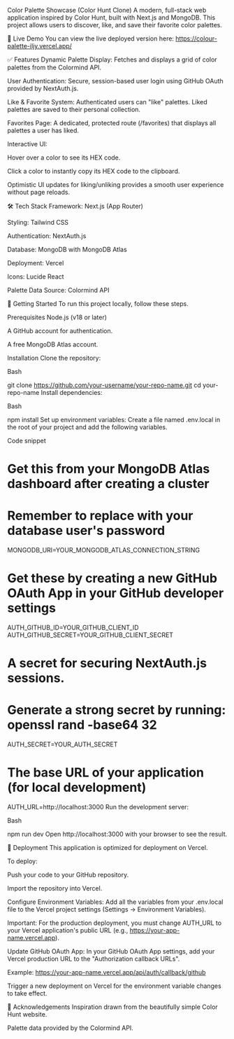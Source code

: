 Color Palette Showcase (Color Hunt Clone)
A modern, full-stack web application inspired by Color Hunt, built with Next.js and MongoDB. This project allows users to discover, like, and save their favorite color palettes.



🚀 Live Demo
You can view the live deployed version here:
https://colour-palette-iljy.vercel.app/

✅ Features
Dynamic Palette Display: Fetches and displays a grid of color palettes from the Colormind API.

User Authentication: Secure, session-based user login using GitHub OAuth provided by NextAuth.js.

Like & Favorite System: Authenticated users can "like" palettes. Liked palettes are saved to their personal collection.

Favorites Page: A dedicated, protected route (/favorites) that displays all palettes a user has liked.

Interactive UI:

Hover over a color to see its HEX code.

Click a color to instantly copy its HEX code to the clipboard.

Optimistic UI updates for liking/unliking provides a smooth user experience without page reloads.

🛠️ Tech Stack
Framework: Next.js (App Router)

Styling: Tailwind CSS

Authentication: NextAuth.js

Database: MongoDB with MongoDB Atlas

Deployment: Vercel

Icons: Lucide React

Palette Data Source: Colormind API

🏁 Getting Started
To run this project locally, follow these steps.

Prerequisites
Node.js (v18 or later)

A GitHub account for authentication.

A free MongoDB Atlas account.

Installation
Clone the repository:

Bash

git clone https://github.com/your-username/your-repo-name.git
cd your-repo-name
Install dependencies:

Bash

npm install
Set up environment variables:
Create a file named .env.local in the root of your project and add the following variables.

Code snippet

# Get this from your MongoDB Atlas dashboard after creating a cluster
# Remember to replace <password> with your database user's password
MONGODB_URI=YOUR_MONGODB_ATLAS_CONNECTION_STRING

# Get these by creating a new GitHub OAuth App in your GitHub developer settings
AUTH_GITHUB_ID=YOUR_GITHUB_CLIENT_ID
AUTH_GITHUB_SECRET=YOUR_GITHUB_CLIENT_SECRET

# A secret for securing NextAuth.js sessions.
# Generate a strong secret by running: openssl rand -base64 32
AUTH_SECRET=YOUR_AUTH_SECRET

# The base URL of your application (for local development)
AUTH_URL=http://localhost:3000
Run the development server:

Bash

npm run dev
Open http://localhost:3000 with your browser to see the result.

🚀 Deployment
This application is optimized for deployment on Vercel.

To deploy:

Push your code to your GitHub repository.

Import the repository into Vercel.

Configure Environment Variables: Add all the variables from your .env.local file to the Vercel project settings (Settings -> Environment Variables).

Important: For the production deployment, you must change AUTH_URL to your Vercel application's public URL (e.g., https://your-app-name.vercel.app).

Update GitHub OAuth App: In your GitHub OAuth App settings, add your Vercel production URL to the "Authorization callback URLs".

Example: https://your-app-name.vercel.app/api/auth/callback/github

Trigger a new deployment on Vercel for the environment variable changes to take effect.

🙏 Acknowledgements
Inspiration drawn from the beautifully simple Color Hunt website.

Palette data provided by the Colormind API.
